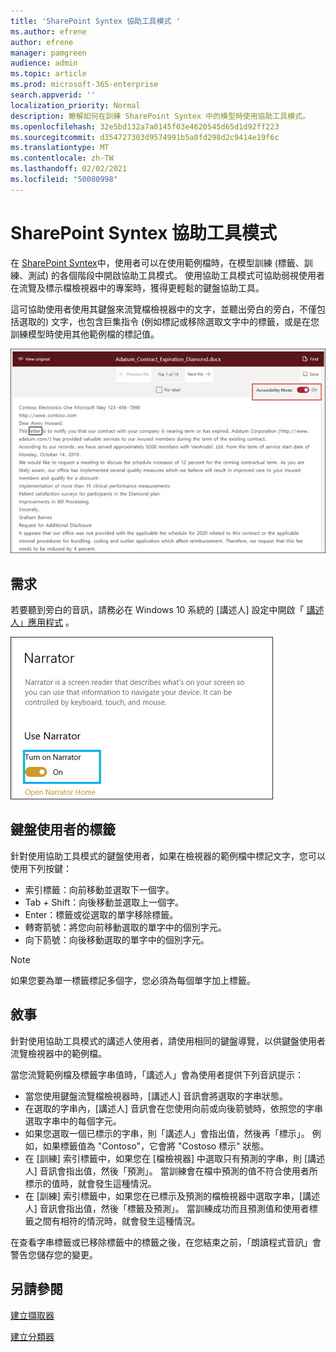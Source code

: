 ```yaml
---
title: 'SharePoint Syntex 協助工具模式 '
ms.author: efrene
author: efrene
manager: pamgreen
audience: admin
ms.topic: article
ms.prod: microsoft-365-enterprise
search.appverid: ''
localization_priority: Normal
description: 瞭解如何在訓練 SharePoint Syntex 中的模型時使用協助工具模式。
ms.openlocfilehash: 32e5bd132a7a0145f03e4620545d65d1d92ff223
ms.sourcegitcommit: d354727303d9574991b5a0fd298d2c9414e19f6c
ms.translationtype: MT
ms.contentlocale: zh-TW
ms.lasthandoff: 02/02/2021
ms.locfileid: "50080998"
---
```

# <a name="sharepoint-syntex-accessibility-mode"></a>SharePoint Syntex 協助工具模式

在 [SharePoint Syntex](index.md)中，使用者可以在使用範例檔時，在模型訓練 (標籤、訓練、測試) 的各個階段中開啟協助工具模式。 使用協助工具模式可協助弱視使用者在流覽及標示檔檢視器中的專案時，獲得更輕鬆的鍵盤協助工具。

這可協助使用者使用其鍵盤來流覽檔檢視器中的文字，並聽出旁白的旁白，不僅包括選取的) 文字，也包含巨集指令 (例如標記或移除選取文字中的標籤，或是在您訓練模型時使用其他範例檔的標記值。 


![協助工具模式](../media/content-understanding/accessibility-mode.png)

## <a name="requirements"></a>需求

若要聽到旁白的音訊，請務必在 Windows 10 系統的 [講述人] 設定中開啟「 [講述人」應用程式](https://support.microsoft.com/windows/complete-guide-to-narrator-e4397a0d-ef4f-b386-d8ae-c172f109bdb1) 。

![開啟 [朗讀程式]](../media/content-understanding/narrator-settings.png)

## <a name="labeling-for-keyboard-users"></a>鍵盤使用者的標籤

針對使用協助工具模式的鍵盤使用者，如果在檢視器的範例檔中標記文字，您可以使用下列按鍵：

- 索引標籤：向前移動並選取下一個字。
- Tab + Shift：向後移動並選取上一個字。
- Enter：標籤或從選取的單字移除標籤。
- 轉寄箭號：將您向前移動選取的單字中的個別字元。
- 向下箭號：向後移動選取的單字中的個別字元。

> [!NOTE]
> 如果您要為單一標籤標記多個字，您必須為每個單字加上標籤。


## <a name="narration"></a>敘事

針對使用協助工具模式的講述人使用者，請使用相同的鍵盤導覽，以供鍵盤使用者流覽檢視器中的範例檔。

當您流覽範例檔及標籤字串值時，「講述人」會為使用者提供下列音訊提示：

- 當您使用鍵盤流覽檔檢視器時，[講述人] 音訊會將選取的字串狀態。
- 在選取的字串內，[講述人] 音訊會在您使用向前或向後箭號時，依照您的字串選取字串中的每個字元。
- 如果您選取一個已標示的字串，則「講述人」會指出值，然後再「標示」。  例如，如果標籤值為 "Contoso"，它會將 "Costoso 標示" 狀態。 
- 在 [訓練] 索引標籤中，如果您在 [檔檢視器] 中選取只有預測的字串，則 [講述人] 音訊會指出值，然後「預測」。 當訓練會在檔中預測的值不符合使用者所標示的值時，就會發生這種情況。
- 在 [訓練] 索引標籤中，如果您在已標示及預測的檔檢視器中選取字串，[講述人] 音訊會指出值，然後「標籤及預測」。 當訓練成功而且預測值和使用者標籤之間有相符的情況時，就會發生這種情況。



在查看字串標籤或已移除標籤中的標籤之後，在您結束之前，「朗讀程式音訊」會警告您儲存您的變更。

## <a name="see-also"></a>另請參閱

[建立擷取器](create-an-extractor.md)</br>

[建立分類器](create-a-classifier.md)</br>










 


  
  




